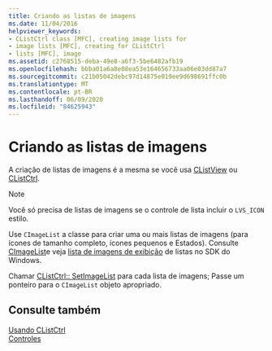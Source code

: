 ```yaml
---
title: Criando as listas de imagens
ms.date: 11/04/2016
helpviewer_keywords:
- CListCtrl class [MFC], creating image lists for
- image lists [MFC], creating for CListCtrl
- lists [MFC], image
ms.assetid: c2768515-deba-49e8-a6f3-5be6482afb19
ms.openlocfilehash: bbba01a6a8e08ea53e164656733aa06e03dd87a7
ms.sourcegitcommit: c21b05042debc97d14875e019ee9d698691ffc0b
ms.translationtype: MT
ms.contentlocale: pt-BR
ms.lasthandoff: 06/09/2020
ms.locfileid: "84625943"
---
```

# <a name="creating-the-image-lists"></a>Criando as listas de imagens

A criação de listas de imagens é a mesma se você usa [CListView](reference/clistview-class.md) ou [CListCtrl](reference/clistctrl-class.md).

> [!NOTE]
> Você só precisa de listas de imagens se o controle de lista incluir o `LVS_ICON` estilo.

Use `CImageList` a classe para criar uma ou mais listas de imagens (para ícones de tamanho completo, ícones pequenos e Estados). Consulte [CImageList](reference/cimagelist-class.md)e veja [lista de imagens de exibição](/windows/win32/Controls/using-list-view-controls) de listas no SDK do Windows.

Chamar [CListCtrl:: SetImageList](reference/clistctrl-class.md#setimagelist) para cada lista de imagens; Passe um ponteiro para o `CImageList` objeto apropriado.

## <a name="see-also"></a>Consulte também

[Usando CListCtrl](using-clistctrl.md)<br/>
[Controles](controls-mfc.md)
